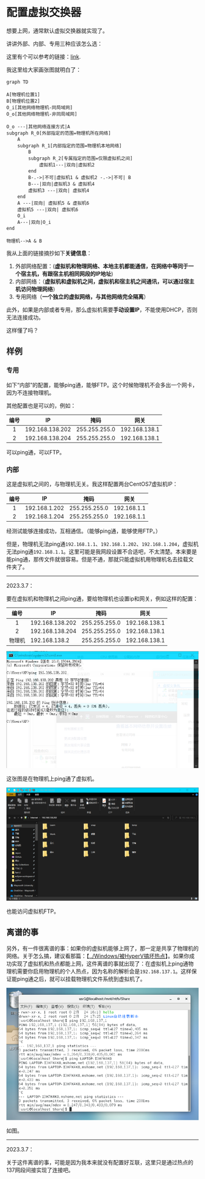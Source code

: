 # 配置虚拟交换器

想要上网，通常默认虚拟交换器就实现了。

讲讲外部、内部、专用三种应该怎么选：

这里有个可以参考的链接：[link](https://blog.csdn.net/qq_35363270/article/details/103164460).

我这里给大家画张图就明白了：

``` mermaid
graph TD

A[物理机位置1]
B[物理机位置2]
O_i[其他网络物理机-同局域网]
O_o[其他网络物理机-非同局域网]

O_o ---|其他网络连接方式|A
subgraph R_0[外部指定的范围=物理机所在网络]
	A
	subgraph R_1[内部指定的范围=物理机本地网络]
		B
		subgraph R_2[专属指定的范围=仅限虚拟机之间]
			虚拟机1---|双向|虚拟机2
		end
		B-.->|不可|虚拟机1 & 虚拟机2 -.->|不可| B
		B---|双向|虚拟机3 & 虚拟机4
		虚拟机3 ---|双向| 虚拟机4
	end
	A ---|双向| 虚拟机5 & 虚拟机6
	虚拟机5 ---|双向| 虚拟机6
	O_i
	A---|双向|O_i
end

物理机-->A & B
```

我从上面的链接摘抄如下**关键信息**：

1. 外部网络配置：(**虚拟机和物理网络、本地主机都能通信，在网络中等同于一个宿主机，有跟宿主机相同网段的IP地址**)
2. 内部网络：（**虚拟机和虚拟机之间，虚拟机和宿主机之间通讯，可以通过宿主机访问物理网络**）
3. 专用网络（**一个独立的虚拟网络，与其他网络完全隔离**）

此外，如果是内部或者专用，那么虚拟机需要**手动设置IP**，不能使用DHCP，否则无法连接成功。

这样懂了吗？

## 样例

### 专用

如下“内部”的配置，能够ping通，能够FTP。这个时候物理机不会多出一个网卡，因为不连接物理机。

其他配置也是可以的，例如：

| 编号 | IP              | 掩码          | 网关          |
| :--: | --------------- | ------------- | ------------- |
|  1   | 192.168.138.202 | 255.255.255.0 | 192.168.138.1 |
|  2   | 192.168.138.204 | 255.255.255.0 | 192.168.138.1 |

可以ping通，可以FTP。

### 内部

这是虚拟机之间的，与物理机无关。我这样配置两台CentOS7虚拟机IP：

| 编号 | IP            | 掩码          | 网关        |
| :--: | ------------- | ------------- | ----------- |
|  1   | 192.168.1.202 | 255.255.255.0 | 192.168.1.1 |
|  2   | 192.168.1.204 | 255.255.255.0 | 192.168.1.1 |

经测试能够连接成功，互相通信。（能够ping通，能够使用FTP。）

但是，物理机无法ping通`192.168.1.1`、`192.168.1.202`、`192.168.1.204`，虚拟机无法ping通`192.168.1.1`。这里可能是我网段设置不合适吧，不太清楚。本来要是能ping通，那传文件就很容易。但是不通，那就只能虚拟机用物理机名去挂载文件夹了。

---

2023.3.7：

要在虚拟机和物理机之间ping通，要给物理机也设置ip和网关，例如这样的配置：

|  编号  | IP              | 掩码          | 网关          |
| :----: | --------------- | ------------- | ------------- |
|   1    | 192.168.138.202 | 255.255.255.0 | 192.168.138.1 |
|   2    | 192.168.138.204 | 255.255.255.0 | 192.168.138.1 |
| 物理机 | 192.168.138.2   | 255.255.255.0 | 192.168.138.1 |

![image-20230307093214309](配置虚拟交换器.assets/image-20230307093214309.png)

这张图是在物理机上ping通了虚拟机。

![image-20230307093607606](配置虚拟交换器.assets/image-20230307093607606.png)

也能访问虚拟机FTP。

## 离谱的事

另外，有一件很离谱的事：如果你的虚拟机能够上网了，那一定是共享了物理机的网络。关于怎么搞，建议看那篇：【[../Windows/被HyperV搞坏热点](../Windows/被HyperV搞坏热点.md)】。如果你成功实现了虚拟机和热点都能上网，这件离谱的事就出现了：在虚拟机上ping通物理机需要你启用物理机的个人热点，因为名称的解析会是`192.168.137.1`。这样保证能ping通之后，就可以挂载物理机文件系统到虚拟机了。

![image-20230303164636818](配置虚拟交换器.assets/image-20230303164636818.png)

如图。

---

2023.3.7：

关于这件离谱的事，可能是因为我本来就没有配置好互联，这里只是通过热点的137网段间接实现了连接吧。